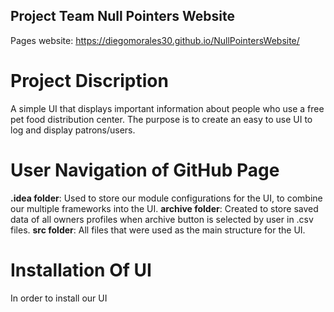 ## Project Team Null Pointers Website

Pages website: https://diegomorales30.github.io/NullPointersWebsite/

# Project Discription
A simple UI that displays important information about people who use a free pet food distribution center. The purpose is to create an easy to use UI to log and display patrons/users.

# User Navigation of GitHub Page
**.idea folder**: Used to store our module configurations for the UI, to combine our multiple frameworks into the UI.
**archive folder**: Created to store saved data of all owners profiles when archive button is selected by user in .csv files.
**src folder**: All files that were used as the main structure for the UI.

# Installation Of UI
In order to install our UI 
